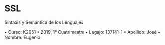 # SSL
Sintaxis y Semantica de los Lenguajes

• Curso: K2051
• 2019, 1° Cuatrimestre
• Legajo: 137141-1
• Apellido: José
• Nombre: Eugenio
